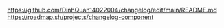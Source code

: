 https://github.com/DinhQuan14022004/changelog/edit/main/README.md
https://roadmap.sh/projects/changelog-component
